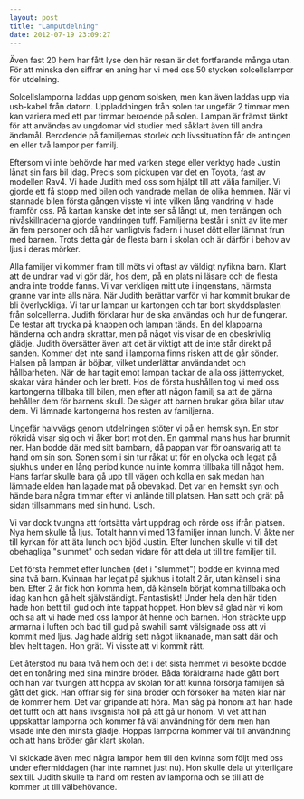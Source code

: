 ```yaml
---
layout: post
title: "Lamputdelning"
date: 2012-07-19 23:09:27
---
```

Även fast 20 hem har fått lyse den här resan är det fortfarande många utan. För att minska den siffrar en aning har vi med oss 50 stycken solcellslampor för utdelning. <!--more-->

Solcellslamporna laddas upp genom solsken, men kan även laddas upp via usb-kabel från datorn. Uppladdningen från solen tar ungefär 2 timmar men kan variera med ett par timmar beroende på solen. Lampan är främst tänkt för att användas av ungdomar vid studier med såklart även till andra ändamål. Berodende på familjernas storlek och livssituation får de antingen en eller två lampor per familj.

Eftersom vi inte behövde har med varken stege eller verktyg hade Justin lånat sin fars bil idag. Precis som pickupen var det en Toyota, fast av modellen Rav4. Vi hade Judith med oss som hjälpt till att välja familjer. Vi gjorde ett få stopp med bilen och vandrade mellan de olika hemmen. När vi stannade bilen första gången visste vi inte vilken lång vandring vi hade framför oss. På kartan kanske det inte ser så långt ut, men terrängen och nivåskillnaderna gjorde vandringen tuff. Familjerna består i snitt av lite mer än fem personer och då har vanligtvis fadern i huset dött eller lämnat frun med barnen. Trots detta går de flesta barn i skolan och är därför i behov av ljus i deras mörker.

Alla familjer vi kommer fram till möts vi oftast av väldigt nyfikna barn. Klart att de undrar vad vi gör där, hos dem, på en plats ni läsare och de flesta andra inte trodde fanns. Vi var verkligen mitt ute i ingenstans, närmsta granne var inte alls nära. När Judith berättar varför vi har kommit brukar de bli överlyckliga. Vi tar ur lampan ur kartongen och tar bort skyddsplasten från solcellerna. Judith förklarar hur de ska användas och hur de fungerar. De testar att trycka på knappen och lampan tänds. En del klapparna händerna och andra skrattar, men på något vis visar de en obeskrivlig glädje. Judith översätter även att det är viktigt att de inte står direkt på sanden. Kommer det inte sand i lamporna finns risken att de går sönder. Halsen på lampan är böjbar, vilket underlättar användandet och hållbarheten. När de har tagit emot lampan tackar de alla oss jättemycket, skakar våra händer och ler brett. Hos de första hushållen tog vi med oss kartongerna tillbaka till bilen, men efter att någon familj sa att de gärna behåller dem för barnens skull. De säger att barnen brukar göra bilar utav dem. Vi lämnade kartongerna hos resten av familjerna.

Ungefär halvvägs genom utdelningen stöter vi på en hemsk syn. En stor rökridå visar sig och vi åker bort mot den. En gammal mans hus har brunnit ner. Han bodde där med sitt barnbarn, då pappan var för oansvarig att ta hand om sin son. Sonen som i sin tur råkat ut för en olycka och legat på sjukhus under en lång period kunde nu inte komma tillbaka till något hem. Hans farfar skulle bara gå upp till vägen och kolla en sak medan han lämnade elden han lagade mat på obevakad. Det var en hemskt syn och hände bara några timmar efter vi anlände till platsen. Han satt och grät på sidan tillsammans med sin hund. Usch.

Vi var dock tvungna att fortsätta vårt uppdrag och rörde oss ifrån platsen. Nya hem skulle få ljus. Totalt hann vi med 13 familjer innan lunch. Vi åkte ner till kyrkan för att äta lunch och bjöd Justin. Efter lunchen skulle vi till det obehagliga "slummet" och sedan vidare för att dela ut till tre familjer till.

Det första hemmet efter lunchen (det i "slummet") bodde en kvinna med sina två barn. Kvinnan har legat på sjukhus i totalt 2 år, utan känsel i sina ben. Efter 2 år fick hon komma hem, då känseln börjat komma tillbaka och idag kan hon gå helt självständigt. Fantastiskt! Under hela den här tiden hade hon bett till gud och inte tappat hoppet. Hon blev så glad när vi kom och sa att vi hade med oss lampor åt henne och barnen. Hon sträckte upp armarna i luften och bad till gud på swahili samt välsignade oss att vi kommit med ljus. Jag hade aldrig sett något liknanade, man satt där och blev helt tagen. Hon grät. Vi visste att vi kommit rätt.

Det återstod nu bara två hem och det i det sista hemmet vi besökte bodde det en tonåring med sina mindre bröder. Båda föräldrarna hade gått bort och han var tvungen att hoppa av skolan för att kunna försörja familjen så gått det gick. Han offrar sig för sina bröder och försöker ha maten klar när de kommer hem. Det var gripande att höra. Man såg på honom att han hade det tufft och att hans livsgnista höll på att gå ur honom. Vi vet att han uppskattar lamporna och kommer få väl användning för dem men han visade inte den minsta glädje. Hoppas lamporna kommer väl till användning och att hans bröder går klart skolan.

Vi skickade även med några lampor hem till den kvinna som följt med oss under eftermiddagen (har inte namnet just nu). Hon skulle dela ut ytterligare sex till. Judith skulle ta hand om resten av lamporna och se till att de kommer ut till välbehövande.

